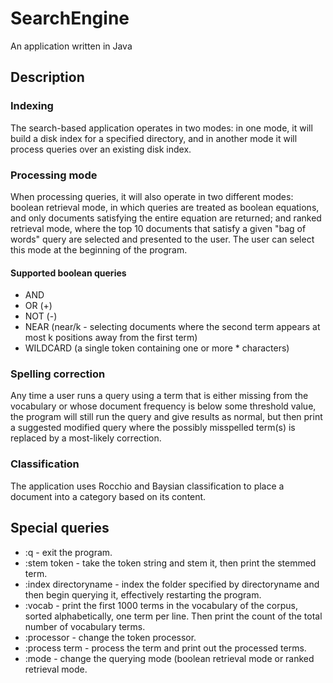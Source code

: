 # SearchEngine
An application written in Java


## Description
### Indexing
The search-based application operates in two modes: in one mode, it will build a disk index for a specified directory, and in another mode it will process queries over an existing disk index.

### Processing mode
When processing queries, it will also operate in two different modes: boolean retrieval mode, in which queries are treated as boolean equations, and only documents satisfying the entire equation are returned; and ranked retrieval mode, where the top 10 documents that satisfy a given "bag of words" query are selected and presented to the user. The user can select this mode at the beginning of the program.

#### Supported boolean queries
- AND
- OR (+)
- NOT (-)
- NEAR (near/k - selecting documents where the second term appears at most k positions away from the first term)
- WILDCARD (a single token containing one or more * characters)

### Spelling correction
Any time a user runs a query using a term that is either missing from the vocabulary or whose document frequency is below some threshold value, the program will still run the query and give results as normal, but then print a suggested modified query where the possibly misspelled term(s) is replaced by a most-likely correction.


### Classification
The application uses Rocchio and Baysian classification to place a document into a category based on its content.


## Special queries
- :q - exit the program.
- :stem token - take the token string and stem it, then print the stemmed term.
- :index directoryname - index the folder specified by directoryname and then begin querying it, effectively restarting the program.
- :vocab - print the first 1000 terms in the vocabulary of the corpus, sorted alphabetically, one term per line. Then print the count of the total number of vocabulary terms.
- :processor - change the token processor.
- :process term - process the term and print out the processed terms.
- :mode - change the querying mode (boolean retrieval mode or ranked retrieval mode.
